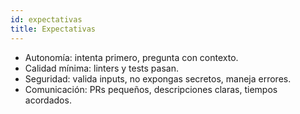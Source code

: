 ```yaml
---
id: expectativas
title: Expectativas
---
```


- Autonomía: intenta primero, pregunta con contexto.
- Calidad mínima: linters y tests pasan.
- Seguridad: valida inputs, no expongas secretos, maneja errores.
- Comunicación: PRs pequeños, descripciones claras, tiempos acordados.
